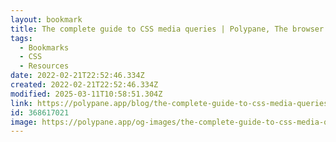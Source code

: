 ```yaml
---
layout: bookmark
title: The complete guide to CSS media queries | Polypane, The browser for ambitious developers
tags:
  - Bookmarks
  - CSS
  - Resources
date: 2022-02-21T22:52:46.334Z
created: 2022-02-21T22:52:46.334Z
modified: 2025-03-11T10:58:51.304Z
link: https://polypane.app/blog/the-complete-guide-to-css-media-queries/
id: 368617021
image: https://polypane.app/og-images/the-complete-guide-to-css-media-queries.png
---
```

